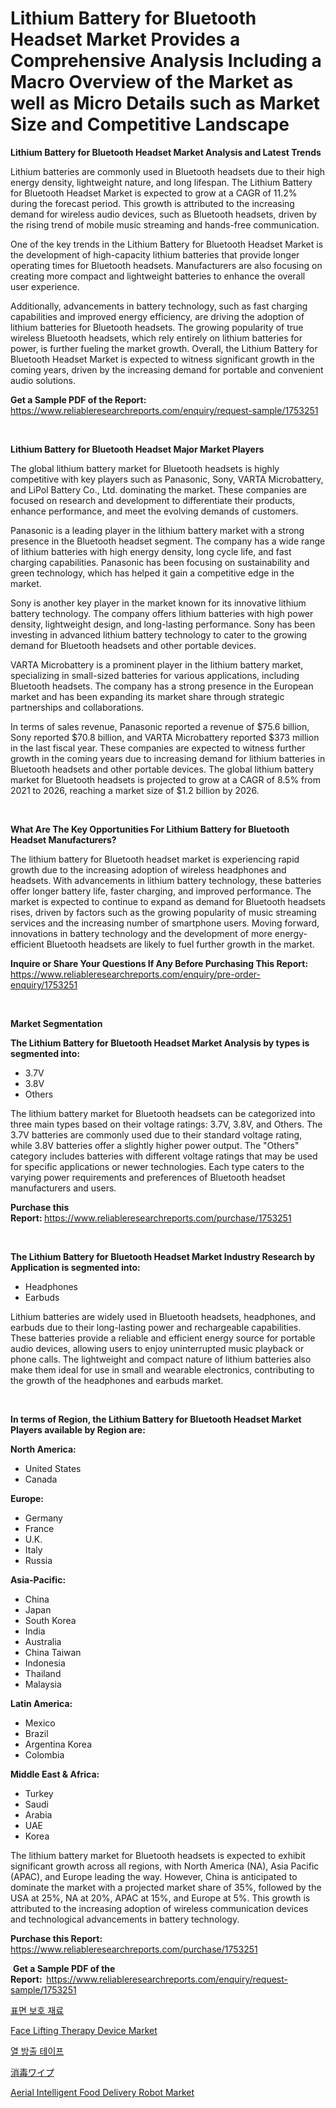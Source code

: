 <p><h1>Lithium Battery for Bluetooth Headset Market Provides a Comprehensive Analysis Including a Macro Overview of the Market as well as Micro Details such as Market Size and Competitive Landscape</h1></p><p><strong>Lithium Battery for Bluetooth Headset Market Analysis and Latest Trends</strong></p>
<p><p>Lithium batteries are commonly used in Bluetooth headsets due to their high energy density, lightweight nature, and long lifespan. The Lithium Battery for Bluetooth Headset Market is expected to grow at a CAGR of 11.2% during the forecast period. This growth is attributed to the increasing demand for wireless audio devices, such as Bluetooth headsets, driven by the rising trend of mobile music streaming and hands-free communication.</p><p>One of the key trends in the Lithium Battery for Bluetooth Headset Market is the development of high-capacity lithium batteries that provide longer operating times for Bluetooth headsets. Manufacturers are also focusing on creating more compact and lightweight batteries to enhance the overall user experience.</p><p>Additionally, advancements in battery technology, such as fast charging capabilities and improved energy efficiency, are driving the adoption of lithium batteries for Bluetooth headsets. The growing popularity of true wireless Bluetooth headsets, which rely entirely on lithium batteries for power, is further fueling the market growth. Overall, the Lithium Battery for Bluetooth Headset Market is expected to witness significant growth in the coming years, driven by the increasing demand for portable and convenient audio solutions.</p></p>
<p><strong>Get a Sample PDF of the Report:&nbsp;</strong> <a href="https://www.reliableresearchreports.com/enquiry/request-sample/1753251">https://www.reliableresearchreports.com/enquiry/request-sample/1753251</a></p>
<p>&nbsp;</p>
<p><strong>Lithium Battery for Bluetooth Headset Major Market Players</strong></p>
<p><p>The global lithium battery market for Bluetooth headsets is highly competitive with key players such as Panasonic, Sony, VARTA Microbattery, and LiPol Battery Co., Ltd. dominating the market. These companies are focused on research and development to differentiate their products, enhance performance, and meet the evolving demands of customers.</p><p>Panasonic is a leading player in the lithium battery market with a strong presence in the Bluetooth headset segment. The company has a wide range of lithium batteries with high energy density, long cycle life, and fast charging capabilities. Panasonic has been focusing on sustainability and green technology, which has helped it gain a competitive edge in the market.</p><p>Sony is another key player in the market known for its innovative lithium battery technology. The company offers lithium batteries with high power density, lightweight design, and long-lasting performance. Sony has been investing in advanced lithium battery technology to cater to the growing demand for Bluetooth headsets and other portable devices.</p><p>VARTA Microbattery is a prominent player in the lithium battery market, specializing in small-sized batteries for various applications, including Bluetooth headsets. The company has a strong presence in the European market and has been expanding its market share through strategic partnerships and collaborations.</p><p>In terms of sales revenue, Panasonic reported a revenue of $75.6 billion, Sony reported $70.8 billion, and VARTA Microbattery reported $373 million in the last fiscal year. These companies are expected to witness further growth in the coming years due to increasing demand for lithium batteries in Bluetooth headsets and other portable devices. The global lithium battery market for Bluetooth headsets is projected to grow at a CAGR of 8.5% from 2021 to 2026, reaching a market size of $1.2 billion by 2026.</p></p>
<p>&nbsp;</p>
<p><strong>What Are The Key Opportunities For Lithium Battery for Bluetooth Headset Manufacturers?</strong></p>
<p><p>The lithium battery for Bluetooth headset market is experiencing rapid growth due to the increasing adoption of wireless headphones and headsets. With advancements in lithium battery technology, these batteries offer longer battery life, faster charging, and improved performance. The market is expected to continue to expand as demand for Bluetooth headsets rises, driven by factors such as the growing popularity of music streaming services and the increasing number of smartphone users. Moving forward, innovations in battery technology and the development of more energy-efficient Bluetooth headsets are likely to fuel further growth in the market.</p></p>
<p><strong>Inquire or Share Your Questions If Any Before Purchasing This Report:</strong> <a href="https://www.reliableresearchreports.com/enquiry/pre-order-enquiry/1753251">https://www.reliableresearchreports.com/enquiry/pre-order-enquiry/1753251</a></p>
<p>&nbsp;</p>
<p><strong>Market Segmentation</strong></p>
<p><strong>The Lithium Battery for Bluetooth Headset Market Analysis by types is segmented into:</strong></p>
<p><ul><li>3.7V</li><li>3.8V</li><li>Others</li></ul></p>
<p><p>The lithium battery market for Bluetooth headsets can be categorized into three main types based on their voltage ratings: 3.7V, 3.8V, and Others. The 3.7V batteries are commonly used due to their standard voltage rating, while 3.8V batteries offer a slightly higher power output. The "Others" category includes batteries with different voltage ratings that may be used for specific applications or newer technologies. Each type caters to the varying power requirements and preferences of Bluetooth headset manufacturers and users.</p></p>
<p><strong>Purchase this Report:&nbsp;</strong><a href="https://www.reliableresearchreports.com/purchase/1753251">https://www.reliableresearchreports.com/purchase/1753251</a></p>
<p>&nbsp;</p>
<p><strong>The Lithium Battery for Bluetooth Headset Market Industry Research by Application is segmented into:</strong></p>
<p><ul><li>Headphones</li><li>Earbuds</li></ul></p>
<p><p>Lithium batteries are widely used in Bluetooth headsets, headphones, and earbuds due to their long-lasting power and rechargeable capabilities. These batteries provide a reliable and efficient energy source for portable audio devices, allowing users to enjoy uninterrupted music playback or phone calls. The lightweight and compact nature of lithium batteries also make them ideal for use in small and wearable electronics, contributing to the growth of the headphones and earbuds market.</p></p>
<p>&nbsp;</p>
<p><strong>In terms of Region, the Lithium Battery for Bluetooth Headset Market Players available by Region are:</strong></p>
<p>
    <p> <strong> North America: </strong>
        <ul>
            <li>United States</li>
            <li>Canada</li>
        </ul>
        </p> 
    <p> <strong> Europe: </strong>
        <ul>
            <li>Germany</li>
            <li>France</li>
            <li>U.K.</li>
            <li>Italy</li>
            <li>Russia</li>
        </ul>
        </p> 
    <p> <strong> Asia-Pacific: </strong>
        <ul>
            <li>China</li>
            <li>Japan</li>
            <li>South Korea</li>
            <li>India</li>
            <li>Australia</li>
            <li>China Taiwan</li>
            <li>Indonesia</li>
            <li>Thailand</li>
            <li>Malaysia</li>
        </ul>
        </p> 
    <p> <strong> Latin America: </strong>
        <ul>
            <li>Mexico</li>
            <li>Brazil</li>
            <li>Argentina Korea</li>
            <li>Colombia</li>
        </ul>
        </p> 
    <p> <strong> Middle East & Africa: </strong>
        <ul>
            <li>Turkey</li>
            <li>Saudi</li>
            <li>Arabia</li>
            <li>UAE</li>
            <li>Korea</li>
        </ul>
    </p>
    </p>
<p><p>The lithium battery market for Bluetooth headsets is expected to exhibit significant growth across all regions, with North America (NA), Asia Pacific (APAC), and Europe leading the way. However, China is anticipated to dominate the market with a projected market share of 35%, followed by the USA at 25%, NA at 20%, APAC at 15%, and Europe at 5%. This growth is attributed to the increasing adoption of wireless communication devices and technological advancements in battery technology.</p></p>
<p><strong>Purchase this Report: </strong><a href="https://www.reliableresearchreports.com/purchase/1753251">https://www.reliableresearchreports.com/purchase/1753251</a></p>
<p>&nbsp;<strong>Get a Sample PDF of the Report:&nbsp;&nbsp;</strong><a href="https://www.reliableresearchreports.com/enquiry/request-sample/1753251">https://www.reliableresearchreports.com/enquiry/request-sample/1753251</a></p>
<p><strong></strong></p>
<p><p><a href="https://github.com/sammyUltyylrich9067856/Market-Research-Report-List-1/blob/main/25190988902.md">표면 보호 재료</a></p><p><a href="https://github.com/yoshih12/Market-Research-Report-List-2/blob/main/face-lifting-therapy-device-market.md">Face Lifting Therapy Device Market</a></p><p><a href="https://github.com/Elenrrera7685/Market-Research-Report-List-1/blob/main/92329018901.md">열 방출 테이프</a></p><p><a href="https://github.com/ReyesKohler20231/Market-Research-Report-List-1/blob/main/74826959616.md">消毒ワイプ</a></p><p><a href="https://github.com/jerrycopelandthomaswsqd8q/Market-Research-Report-List-2/blob/main/aerial-intelligent-food-delivery-robot-market.md">Aerial Intelligent Food Delivery Robot Market</a></p></p>